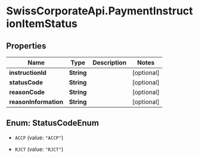 # SwissCorporateApi.PaymentInstructionItemStatus

## Properties
Name | Type | Description | Notes
------------ | ------------- | ------------- | -------------
**instructionId** | **String** |  | [optional] 
**statusCode** | **String** |  | [optional] 
**reasonCode** | **String** |  | [optional] 
**reasonInformation** | **String** |  | [optional] 


<a name="StatusCodeEnum"></a>
## Enum: StatusCodeEnum


* `ACCP` (value: `"ACCP"`)

* `RJCT` (value: `"RJCT"`)




